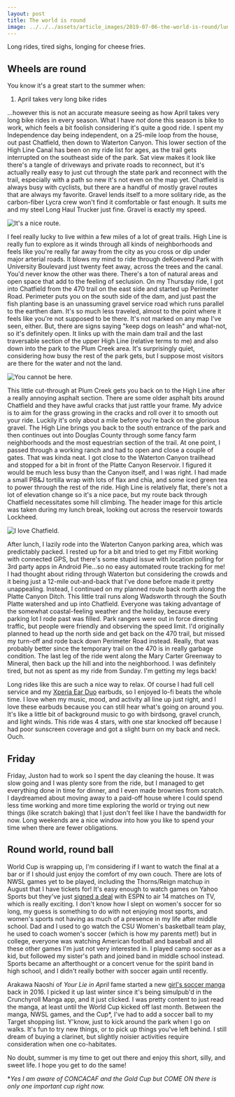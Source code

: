 ```yaml
---
layout: post
title: The world is round
image: ../../../assets/article_images/2019-07-06-the-world-is-round/lunchtime.jpg
---
```


Long rides, tired sighs, longing for cheese fries.

Wheels are round
----------------

You know it's a great start to the summer when:

1. April takes very long bike rides

...however this is not an accurate measure seeing as how April takes very long bike rides in every season. What I have _not_ done this season is bike to work, which feels a bit foolish considering it's quite a good ride. I spent my Independence day being independent, on a 25-mile loop from the house, out past Chatfield, then down to Waterton Canyon. This lower section of the High Line Canal has been on my ride list for ages, as the trail gets interrupted on the southeast side of the park. Sat view makes it look like there's a tangle of driveways and private roads to reconnect, but it's actually really easy to just cut through the state park and reconnect with the trail, especially with a path so new it's not even on the map yet. Chatfield is always busy with cyclists, but there are a handful of mostly gravel routes that are always my favorite. Gravel lends itself to a more solitary ride, as the carbon-fiber Lycra crew won't find it comfortable or fast enough. It suits me and my steel Long Haul Trucker just fine. Gravel is exactly my speed.

![It's a nice route.](../../../assets/article_images/2019-07-06-the-world-is-round/map.png)

I feel really lucky to live within a few miles of a lot of great trails. High Line is really fun to explore as it winds through all kinds of neighborhoods and feels like you're really far away from the city as you cross or dip under major arterial roads. It blows my mind to ride through deKoevend Park with University Boulevard just twenty feet away, across the trees and the canal. You'd never know the other was there. There's a ton of natural areas and open space that add to the feeling of seclusion. On my Thursday ride, I got into Chatfield from the 470 trail on the east side and started up Perimeter Road. Perimeter puts you on the south side of the dam, and just past the fish planting base is an unassuming gravel service road which runs parallel to the earthen dam. It's so much less traveled, almost to the point where it feels like you're not supposed to be there. It's not marked on any map I've seen, either. But, there are signs saying "keep dogs on leash" and what-not, so it's definitely open. It links up with the main dam trail and the last traversable section of the upper High Line (relative terms to me) and also down into the park to the Plum Creek area. It's surprisingly quiet, considering how busy the rest of the park gets, but I suppose most visitors are there for the water and not the land.

![You cannot be here.](../../../assets/article_images/2019-07-06-the-world-is-round/uncivilized.jpg)

This little cut-through at Plum Creek gets you back on to the High Line after a really annoying asphalt section. There are some older asphalt bits around Chatfield and they have awful cracks that just rattle your frame. My advice is to aim for the grass growing in the cracks and roll over it to smooth out your ride. Luckily it's only about a mile before you're back on the glorious gravel. The High Line brings you back to the south entrance of the park and then continues out into Douglas County through some fancy farm neighborhoods and the most equestrian section of the trail. At one point, I passed through a working ranch and had to open and close a couple of gates. That was kinda neat. I got close to the Waterton Canyon trailhead and stopped for a bit in front of the Platte Canyon Reservoir. I figured it would be much less busy than the Canyon itself, and I was right. I had made a small PB&J tortilla wrap with lots of flax and chia, and some iced green tea to power through the rest of the ride. High Line is relatively flat, there's not a lot of elevation change so it's a nice pace, but my route back through Chatfield necessitates some hill climbing. The header image for this article was taken during my lunch break, looking out across the reservoir towards Lockheed.

![I love Chatfield.](../../../assets/article_images/2019-07-06-the-world-is-round/asphalt.jpg)

After lunch, I lazily rode into the Waterton Canyon parking area, which was predictably packed. I rested up for a bit and tried to get my Fitbit working with connected GPS, but there's some stupid issue with location polling for 3rd party apps in Android Pie...so no easy automated route tracking for me! I had thought about riding through Waterton but considering the crowds and it being just a 12-mile out-and-back that I've done before made it pretty unappealing. Instead, I continued on my planned route back north along the Platte Canyon Ditch. This little trail runs along Wadsworth through the South Platte watershed and up into Chatfield. Everyone was taking advantage of the somewhat coastal-feeling weather and the holiday, because every parking lot I rode past was filled. Park rangers were out in force directing traffic, but people were friendly and observing the speed limit. I'd originally planned to head up the north side and get back on the 470 trail, but missed my turn-off and rode back down Perimeter Road instead. Really, that was probably better since the temporary trail on the 470 is in really garbage condition. The last leg of the ride went along the Mary Carter Greenway to Mineral, then back up the hill and into the neighborhood. I was definitely tired, but not as spent as my ride from Sunday. I'm getting my legs back!

Long rides like this are such a nice way to relax. Of course I had full cell service and my [Xperia Ear Duo](https://www.sonymobile.com/us/products/smart-products/xperia-ear-duo/) earbuds, so I enjoyed lo-fi beats the whole time. I love when my music, mood, and activity all line up just right, and I love these earbuds because you can still hear what's going on around you. It's like a little bit of background music to go with birdsong, gravel crunch, and light winds. This ride was 4 stars, with one star knocked off because I had poor sunscreen coverage and got a slight burn on my back and neck. Ouch.

Friday
------

Friday, Juston had to work so I spent the day cleaning the house. It was slow going and I was plenty sore from the ride, but I managed to get everything done in time for dinner, and I even made brownies from scratch. I daydreamed about moving away to a paid-off house where I could spend less time working and more time exploring the world or trying out new things (like scratch baking) that I just don't feel like I have the bandwidth for now. Long weekends are a nice window into how you like to spend your time when there are fewer obligations.

Round world, round ball
-----------------------

World Cup is wrapping up, I'm considering if I want to watch the final at a bar or if I should just enjoy the comfort of my own couch. There are lots of NWSL games yet to be played, including the Thorns/Reign matchup in August that I have tickets for! It's easy enough to watch games on Yahoo Sports but they've just [signed a deal](https://deadline.com/2019/07/nwsl-tv-deal-espn-womens-pro-soccer-1202642209/) with ESPN to air 14 matches on TV, which is really exciting. I don't know how I slept on women's soccer for so long, my guess is something to do with not enjoying most sports, and women's sports not having as much of a presence in my life after middle school. Dad and I used to go watch the CSU Women's basketball team play, he used to coach women's soccer (which is how my parents met!) but in college, everyone was watching American football and baseball and all these other games I'm just not very interested in. I played camp soccer as a kid, but followed my sister's path and joined band in middle school instead. Sports became an afterthought or a concert venue for the spirit band in high school, and I didn't really bother with soccer again until recently.

Arakawa Naoshi of _Your Lie in April_ fame started a new [girl's soccer manga](https://myanimelist.net/manga/98179/Sayonara_Watashi_no_Cramer) back in 2016. I picked it up last winter since it's being simulpub'd in the Crunchyroll Manga app, and it just clicked. I was pretty content to just read the manga, at least until the World Cup kicked off last month. Between the manga, NWSL games, and the Cup*, I've had to add a soccer ball to my Target shopping list. Y'know, just to kick around the park when I go on walks. It's fun to try new things, or to pick up things you've left behind. I still dream of buying a clarinet, but slightly noisier activities require consideration when one co-habitates.

No doubt, summer is my time to get out there and enjoy this short, silly, and sweet life. I hope you get to do the same!

*_Yes I am aware of CONCACAF and the Gold Cup but COME ON there is only one important cup right now._
